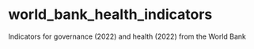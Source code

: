 # world_bank_health_indicators
Indicators for governance (2022) and health (2022) from the World Bank
